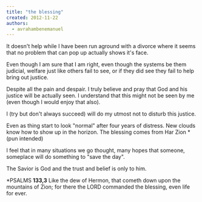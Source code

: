 ```yaml
---
title: "the blessing"
created: 2012-11-22
authors: 
  - avrahambenemanuel
---
```


It doesn't help while I have been run aground with a divorce where it seems that no problem that can pop up actually shows it's face.

Even though I am sure that I am right, even though the systems be them judicial, welfare just like others fail to see, or if they did see they fail to help bring out justice.

Despite all the pain and despair. I truly believe and pray that God and his justice will be actually seen. I understand that this might not be seen by me (even though I would enjoy that also).

I (try but don't always succeed) will do my utmost not to disturb this justice.

Even as thing start to look "normal" after four years of distress. New clouds know how to show up in the horizon. The blessing comes from Har Zion \* (pun intended)

I feel that in many situations we go thought, many hopes that someone, someplace will do something to "save the day".

The Savior is God and the trust and belief is only to him.

\*PSALMS **133,3** Like the dew of Hermon, that cometh down upon the mountains of Zion; for there the LORD commanded the blessing, even life for ever.
